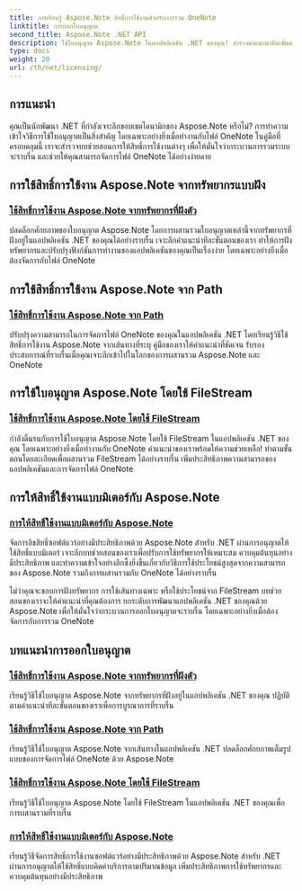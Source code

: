 ```yaml
---
title: การเรียนรู้ Aspose.Note สิทธิ์การใช้งานสำหรับการรวม OneNote
linktitle: การออกใบอนุญาต
second_title: Aspose.Note .NET API
description: ใช้ใบอนุญาต Aspose.Note ในแอปพลิเคชัน .NET ของคุณ! สำรวจคำแนะนำทีละขั้นตอนสำหรับการฝังทรัพยากร การใช้พาธ FileStream และการออกใบอนุญาตแบบคิดค่าบริการตามปริมาณข้อมูลที่มีประสิทธิภาพ
type: docs
weight: 20
url: /th/net/licensing/
---
```

## การแนะนำ

คุณเป็นนักพัฒนา .NET ที่กำลังเจาะลึกขอบเขตไดนามิกของ Aspose.Note หรือไม่? การทำความเข้าใจวิธีการใช้ใบอนุญาตเป็นสิ่งสำคัญ โดยเฉพาะอย่างยิ่งเมื่อทำงานกับไฟล์ OneNote ในคู่มือที่ครอบคลุมนี้ เราจะสำรวจบทช่วยสอนการให้สิทธิ์การใช้งานต่างๆ เพื่อให้มั่นใจว่ากระบวนการรวมระบบจะราบรื่น และช่วยให้คุณสามารถจัดการไฟล์ OneNote ได้อย่างง่ายดาย

## การใช้สิทธิ์การใช้งาน Aspose.Note จากทรัพยากรแบบฝัง
### [ใช้สิทธิ์การใช้งาน Aspose.Note จากทรัพยากรที่ฝังตัว](./apply-license-embedded-resource/)

ปลดล็อกศักยภาพของใบอนุญาต Aspose.Note โดยการผสานรวมใบอนุญาตเหล่านี้จากทรัพยากรที่ฝังอยู่ในแอปพลิเคชัน .NET ของคุณได้อย่างราบรื่น เจาะลึกคำแนะนำทีละขั้นตอนของเรา ทำให้การฝังทรัพยากรและปรับปรุงฟังก์ชันการทำงานของแอปพลิเคชันของคุณเป็นเรื่องง่าย โดยเฉพาะอย่างยิ่งเมื่อต้องจัดการกับไฟล์ OneNote

## การใช้สิทธิ์การใช้งาน Aspose.Note จาก Path
### [ใช้สิทธิ์การใช้งาน Aspose.Note จาก Path](./apply-license-from-path/)

ปรับปรุงความสามารถในการจัดการไฟล์ OneNote ของคุณในแอปพลิเคชัน .NET โดยเรียนรู้วิธีใช้สิทธิ์การใช้งาน Aspose.Note จากเส้นทางที่ระบุ คู่มือของเราให้คำแนะนำที่ชัดเจน รับรองประสบการณ์ที่ราบรื่นเมื่อคุณเจาะลึกเข้าไปในโลกของการผสานรวม Aspose.Note และ OneNote

## การใช้ใบอนุญาต Aspose.Note โดยใช้ FileStream
### [ใช้สิทธิ์การใช้งาน Aspose.Note โดยใช้ FileStream](./apply-license-using-filestream/)

กำลังดิ้นรนกับการใช้ใบอนุญาต Aspose.Note โดยใช้ FileStream ในแอปพลิเคชัน .NET ของคุณ โดยเฉพาะอย่างยิ่งเมื่อทำงานกับ OneNote คำแนะนำของเราพร้อมให้ความช่วยเหลือ! ทำตามขั้นตอนโดยละเอียดเพื่อผสานรวม FileStream ได้อย่างราบรื่น เพิ่มประสิทธิภาพความสามารถของแอปพลิเคชันและการจัดการไฟล์ OneNote

## การให้สิทธิ์ใช้งานแบบมิเตอร์กับ Aspose.Note
### [การให้สิทธิ์ใช้งานแบบมิเตอร์กับ Aspose.Note](./metered-licensing/)

จัดการลิขสิทธิ์ซอฟต์แวร์อย่างมีประสิทธิภาพด้วย Aspose.Note สำหรับ .NET ผ่านการอนุญาตให้ใช้สิทธิ์แบบมิเตอร์ เจาะลึกบทช่วยสอนของเราเพื่อปรับการใช้ทรัพยากรให้เหมาะสม ควบคุมต้นทุนอย่างมีประสิทธิภาพ และทำความเข้าใจอย่างลึกซึ้งยิ่งขึ้นเกี่ยวกับวิธีการใช้ประโยชน์สูงสุดจากความสามารถของ Aspose.Note รวมถึงการผสานรวมกับ OneNote ได้อย่างราบรื่น

ไม่ว่าคุณจะชอบการฝังทรัพยากร การใช้เส้นทางเฉพาะ หรือใช้ประโยชน์จาก FileStream บทช่วยสอนของเราจะให้คำแนะนำที่คุณต้องการ ยกระดับการพัฒนาแอปพลิเคชัน .NET ของคุณด้วย Aspose.Note เพื่อให้มั่นใจว่ากระบวนการออกใบอนุญาตจะราบรื่น โดยเฉพาะอย่างยิ่งเมื่อต้องจัดการกับการรวม OneNote
## บทแนะนำการออกใบอนุญาต
### [ใช้สิทธิ์การใช้งาน Aspose.Note จากทรัพยากรที่ฝังตัว](./apply-license-embedded-resource/)
เรียนรู้วิธีใช้ใบอนุญาต Aspose.Note จากทรัพยากรที่ฝังอยู่ในแอปพลิเคชัน .NET ของคุณ ปฏิบัติตามคำแนะนำทีละขั้นตอนของเราเพื่อการบูรณาการที่ราบรื่น
### [ใช้สิทธิ์การใช้งาน Aspose.Note จาก Path](./apply-license-from-path/)
เรียนรู้วิธีใช้ใบอนุญาต Aspose.Note จากเส้นทางในแอปพลิเคชัน .NET ปลดล็อกศักยภาพเต็มรูปแบบของการจัดการไฟล์ OneNote ด้วย Aspose.Note
### [ใช้สิทธิ์การใช้งาน Aspose.Note โดยใช้ FileStream](./apply-license-using-filestream/)
เรียนรู้วิธีใช้ใบอนุญาต Aspose.Note โดยใช้ FileStream ในแอปพลิเคชัน .NET ของคุณเพื่อการผสานรวมที่ราบรื่น
### [การให้สิทธิ์ใช้งานแบบมิเตอร์กับ Aspose.Note](./metered-licensing/)
เรียนรู้วิธีจัดการสิทธิ์การใช้งานซอฟต์แวร์อย่างมีประสิทธิภาพด้วย Aspose.Note สำหรับ .NET ผ่านการอนุญาตให้ใช้สิทธิ์แบบคิดค่าบริการตามปริมาณข้อมูล เพิ่มประสิทธิภาพการใช้ทรัพยากรและควบคุมต้นทุนอย่างมีประสิทธิภาพ